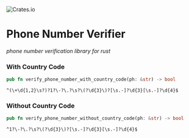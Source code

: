 ![Crates.io](https://img.shields.io/crates/d/phone-number-verifier?style=for-the-badge)

# Phone Number Verifier
*phone number verification library for rust*

### With Country Code

```rust
pub fn verify_phone_number_with_country_code(ph: &str) -> bool
```

```regex
^(\+\d{1,2}\s?)?1?\-?\.?\s?\(?\d{3}\)?[\s.-]?\d{3}[\s.-]?\d{4}$
```

### Without Country Code

```rust
pub fn verify_phone_number_without_country_code(ph: &str) -> bool
```

```regex
^1?\-?\.?\s?\(?\d{3}\)?[\s.-]?\d{3}[\s.-]?\d{4}$
```

